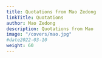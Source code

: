 ```yaml
---
title: Quotations from Mao Zedong
linkTitle: Quotations
author: Mao Zedong
description: Quotations from Mao
image: "/covers/mao.jpg"
#date2022-03-10
weight: 60
---
```

